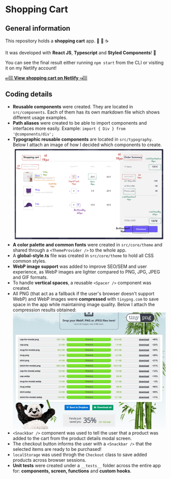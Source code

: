 # Shopping Cart

## General information

This repository holds a **shopping cart** app. 👕 🧢 ☕️

It was developed with **React JS**, **Typescript** and **Styled Components**! 🚀

You can see the final result either running `npm start` from the CLI or visiting it on my Netlify account!

**[👉🏼 View shopping cart on Netlify 👈🏼](https://shopping-cart-fvalles.netlify.app/)**

## Coding details

- **Reusable components** were created. They are located in `src/components`. Each of them has its own markdown file which shows different usage examples.
- **Path aliases** were created to be able to import components and interfaces more easily. Example: `import { Div } from '@components/div'; `
- **Typographic reusable components** are located in `src/typography`. Below I attach an image of how I decided which components to create.
  ![typography-components-designed](typography-components-designed.png)
- **A color palette and common fonts** were created in `src/core/theme` and shared through a `<ThemeProvider />` to the whole app.
- A **global-style.ts** file was created in `src/core/theme` to hold all CSS common styles.
- **WebP image support** was added to improve SEO/SEM and user experience, as WebP images are lighter compared to PNG, JPG, JPEG and GIF formats.
- To handle **vertical spaces**, a reusable `<Spacer />` component was created.
- All PNG (that act as a fallback if the user's browser doesn't support WebP) and WebP images were **compressed** with `tinypng.com` to save space in the app while maintaining image quality. Below I attach the compression results obtained:
  ![images-compression-results](images-compression-results.png)
- `<Snackbar />` component was used to tell the user that a product was added to the cart from the product details modal screen.
- The checkout button informs the user with a `<Snackbar />` that the selected items are ready to be purchased!
- `localStorage` was used throgh the `Checkout` class to save added products across browser sessions.
- **Unit tests** were created under a `__tests__` folder across the entire app for: **components, screen, functions** and **custom hooks**.
